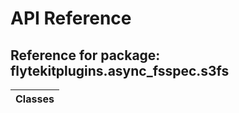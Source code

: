 # API Reference

## Reference for package: flytekitplugins.async_fsspec.s3fs

| Classes  |
| :------------- |
